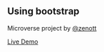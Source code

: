 ## Using bootstrap

Microverse project by [@zenott](https://github.com/zenott)

[Live Demo](https://raw.githack.com/zenott/Using-bootstrap/development/index.html)
